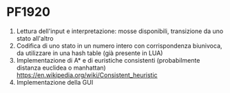 # PF1920
1. Lettura dell'input e interpretazione: mosse disponibili, transizione da uno stato all'altro
2. Codifica di uno stato in un numero intero con corrispondenza biunivoca, da utilizzare in una hash table (già presente in LUA)
3. Implementazione di A* e di euristiche consistenti (probabilmente distanza euclidea o manhattan) https://en.wikipedia.org/wiki/Consistent_heuristic
4. Implementazione della GUI
